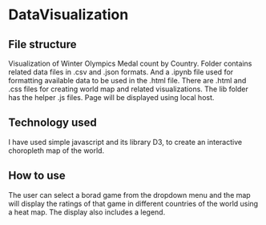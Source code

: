 # DataVisualization
## File structure
Visualization of Winter Olympics Medal count by Country. 
Folder contains related data files in .csv and .json formats. 
And a .ipynb file used for formatting available data to be used in the .html file. 
There are .html and .css files for creating world map and related visualizations. The lib folder has the helper .js files. Page will be displayed using local host.  
## Technology used
I have used simple javascript and its library D3, to create an interactive choropleth map of the world.
## How to use
The user can select a borad game from the dropdown menu and the map will display the ratings of that game in different countries of the world using a heat map. The display also includes a legend.
